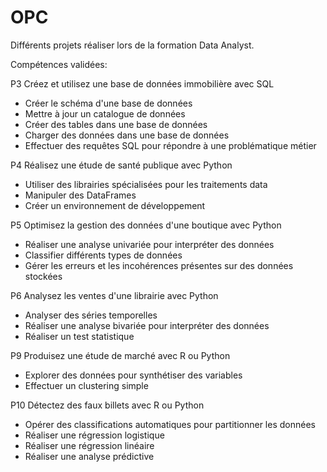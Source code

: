 # OPC
Différents projets réaliser lors de la formation Data Analyst.

Compétences validées:

P3 Créez et utilisez une base de données immobilière avec SQL
- Créer le schéma d'une base de données
- Mettre à jour un catalogue de données
- Créer des tables dans une base de données
- Charger des données dans une base de données
- Effectuer des requêtes SQL pour répondre à une problématique métier

P4 Réalisez une étude de santé publique avec Python
- Utiliser des librairies spécialisées pour les traitements data
- Manipuler des DataFrames
- Créer un environnement de développement

P5 Optimisez la gestion des données d'une boutique avec Python
- Réaliser une analyse univariée pour interpréter des données
- Classifier différents types de données
- Gérer les erreurs et les incohérences présentes sur des données stockées

P6 Analysez les ventes d'une librairie avec Python
- Analyser des séries temporelles
- Réaliser une analyse bivariée pour interpréter des données
- Réaliser un test statistique

P9 Produisez une étude de marché avec R ou Python
- Explorer des données pour synthétiser des variables
- Effectuer un clustering simple

P10 Détectez des faux billets avec R ou Python
- Opérer des classifications automatiques pour partitionner les données
- Réaliser une régression logistique
- Réaliser une régression linéaire
- Réaliser une analyse prédictive

